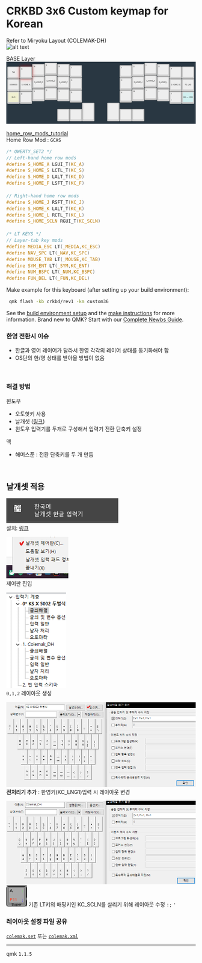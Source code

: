 # CRKBD 3x6 Custom keymap for Korean

Refer to Miryoku Layout (COLEMAK-DH)  
![alt text](https://github.com/manna-harbour/miryoku/raw/master/data/cover/miryoku-kle-cover.png)  

BASE Layer
![alt text](docs/BASE.png)

[home_row_mods_tutorial](https://precondition.github.io/home-row-mods)  
Home Row Mod : `GCAS`
```c
/* QWERTY_SET2 */
// Left-hand home row mods
#define S_HOME_A LGUI_T(KC_A)
#define S_HOME_S LCTL_T(KC_S)
#define S_HOME_D LALT_T(KC_D)
#define S_HOME_F LSFT_T(KC_F)

// Right-hand home row mods
#define S_HOME_J RSFT_T(KC_J)
#define S_HOME_K LALT_T(KC_K)
#define S_HOME_L RCTL_T(KC_L)
#define S_HOME_SCLN RGUI_T(KC_SCLN)

/* LT KEYS */
// Layer-tab key mods
#define MEDIA_ESC LT(_MEDIA,KC_ESC)
#define NAV_SPC LT(_NAV,KC_SPC)
#define MOUSE_TAB LT(_MOUSE,KC_TAB)
#define SYM_ENT LT(_SYM,KC_ENT)
#define NUM_BSPC LT(_NUM,KC_BSPC)
#define FUN_DEL LT(_FUN,KC_DEL)
```

Make example for this keyboard (after setting up your build environment):
```sh
 qmk flash -kb crkbd/rev1 -km custom36
```

See the [build environment setup](https://docs.qmk.fm/#/getting_started_build_tools) and the [make instructions](https://docs.qmk.fm/#/getting_started_make_guide) for more information. Brand new to QMK? Start with our [Complete Newbs Guide](https://docs.qmk.fm/#/newbs).
<br>

### 한영 전환시 이슈
- 한글과 영어 레이어가 달라서 한영 각각의 레이어 상태를 동기화해야 함
- OS단의 한/영 상태를 받아올 방법이 없음
<br>
  
### 해결 방법
윈도우
- 오토핫키 사용
- 날개셋 ([링크](http://moogi.new21.org/prg4.html))
- 윈도우 입력기를 두개로 구성해서 입력기 전환 단축키 설정  

맥
- 해머스푼 : 전환 단축키를 두 개 만듬
<br>

## 날개셋 적용
![alt text](docs/image.png)  
설치: [링크](http://moogi.new21.org/prg4.html)  

![alt text](docs/taskmenu.png)  
제어판 진입

![alt text](docs/layout.png)  
`0,1,2` 레이아웃 생성

![alt text](docs/set2layout.png)  
**전처리기 추가** : 한영키(KC_LNG1)입력 시 레이아웃 변경

![alt text](docs/colemaklayout.png)  
![alt text](docs/SCLN.png) 기존 LT키의 매핑키인 KC_SCLN를 살리기 위해 레이아웃 수정 `:;` `'` 

### 레이아웃 설정 파일 공유 
 [`colemak.set`](docs/colemak.set) 또는 [`colemak.xml`](docs/colemak.xml)

-------------------------------
qmk `1.1.5`